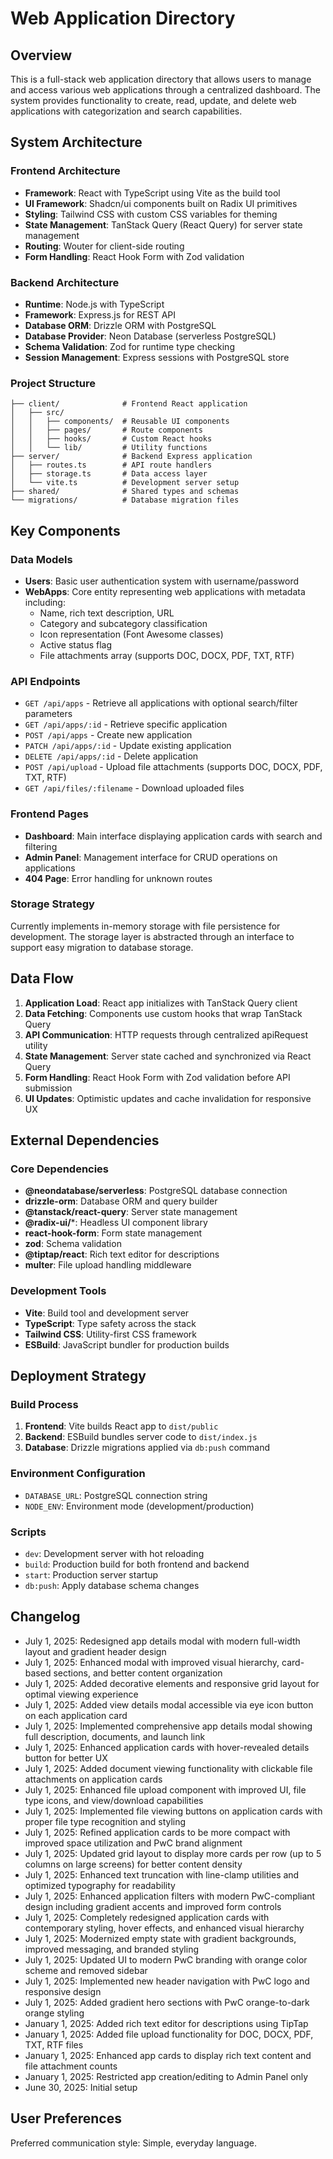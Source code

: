 # Web Application Directory

## Overview

This is a full-stack web application directory that allows users to manage and access various web applications through a centralized dashboard. The system provides functionality to create, read, update, and delete web applications with categorization and search capabilities.

## System Architecture

### Frontend Architecture
- **Framework**: React with TypeScript using Vite as the build tool
- **UI Framework**: Shadcn/ui components built on Radix UI primitives
- **Styling**: Tailwind CSS with custom CSS variables for theming
- **State Management**: TanStack Query (React Query) for server state management
- **Routing**: Wouter for client-side routing
- **Form Handling**: React Hook Form with Zod validation

### Backend Architecture
- **Runtime**: Node.js with TypeScript
- **Framework**: Express.js for REST API
- **Database ORM**: Drizzle ORM with PostgreSQL
- **Database Provider**: Neon Database (serverless PostgreSQL)
- **Schema Validation**: Zod for runtime type checking
- **Session Management**: Express sessions with PostgreSQL store

### Project Structure
```
├── client/              # Frontend React application
│   ├── src/
│   │   ├── components/  # Reusable UI components
│   │   ├── pages/       # Route components
│   │   ├── hooks/       # Custom React hooks
│   │   └── lib/         # Utility functions
├── server/              # Backend Express application
│   ├── routes.ts        # API route handlers
│   ├── storage.ts       # Data access layer
│   └── vite.ts          # Development server setup
├── shared/              # Shared types and schemas
└── migrations/          # Database migration files
```

## Key Components

### Data Models
- **Users**: Basic user authentication system with username/password
- **WebApps**: Core entity representing web applications with metadata including:
  - Name, rich text description, URL
  - Category and subcategory classification
  - Icon representation (Font Awesome classes)
  - Active status flag
  - File attachments array (supports DOC, DOCX, PDF, TXT, RTF)

### API Endpoints
- `GET /api/apps` - Retrieve all applications with optional search/filter parameters
- `GET /api/apps/:id` - Retrieve specific application
- `POST /api/apps` - Create new application
- `PATCH /api/apps/:id` - Update existing application
- `DELETE /api/apps/:id` - Delete application
- `POST /api/upload` - Upload file attachments (supports DOC, DOCX, PDF, TXT, RTF)
- `GET /api/files/:filename` - Download uploaded files

### Frontend Pages
- **Dashboard**: Main interface displaying application cards with search and filtering
- **Admin Panel**: Management interface for CRUD operations on applications
- **404 Page**: Error handling for unknown routes

### Storage Strategy
Currently implements in-memory storage with file persistence for development. The storage layer is abstracted through an interface to support easy migration to database storage.

## Data Flow

1. **Application Load**: React app initializes with TanStack Query client
2. **Data Fetching**: Components use custom hooks that wrap TanStack Query
3. **API Communication**: HTTP requests through centralized apiRequest utility
4. **State Management**: Server state cached and synchronized via React Query
5. **Form Handling**: React Hook Form with Zod validation before API submission
6. **UI Updates**: Optimistic updates and cache invalidation for responsive UX

## External Dependencies

### Core Dependencies
- **@neondatabase/serverless**: PostgreSQL database connection
- **drizzle-orm**: Database ORM and query builder
- **@tanstack/react-query**: Server state management
- **@radix-ui/***: Headless UI component library
- **react-hook-form**: Form state management
- **zod**: Schema validation
- **@tiptap/react**: Rich text editor for descriptions
- **multer**: File upload handling middleware

### Development Tools
- **Vite**: Build tool and development server
- **TypeScript**: Type safety across the stack
- **Tailwind CSS**: Utility-first CSS framework
- **ESBuild**: JavaScript bundler for production builds

## Deployment Strategy

### Build Process
1. **Frontend**: Vite builds React app to `dist/public`
2. **Backend**: ESBuild bundles server code to `dist/index.js`
3. **Database**: Drizzle migrations applied via `db:push` command

### Environment Configuration
- `DATABASE_URL`: PostgreSQL connection string
- `NODE_ENV`: Environment mode (development/production)

### Scripts
- `dev`: Development server with hot reloading
- `build`: Production build for both frontend and backend
- `start`: Production server startup
- `db:push`: Apply database schema changes

## Changelog
- July 1, 2025: Redesigned app details modal with modern full-width layout and gradient header design
- July 1, 2025: Enhanced modal with improved visual hierarchy, card-based sections, and better content organization
- July 1, 2025: Added decorative elements and responsive grid layout for optimal viewing experience
- July 1, 2025: Added view details modal accessible via eye icon button on each application card
- July 1, 2025: Implemented comprehensive app details modal showing full description, documents, and launch link
- July 1, 2025: Enhanced application cards with hover-revealed details button for better UX
- July 1, 2025: Added document viewing functionality with clickable file attachments on application cards
- July 1, 2025: Enhanced file upload component with improved UI, file type icons, and view/download capabilities
- July 1, 2025: Implemented file viewing buttons on application cards with proper file type recognition and styling
- July 1, 2025: Refined application cards to be more compact with improved space utilization and PwC brand alignment
- July 1, 2025: Updated grid layout to display more cards per row (up to 5 columns on large screens) for better content density
- July 1, 2025: Enhanced text truncation with line-clamp utilities and optimized typography for readability
- July 1, 2025: Enhanced application filters with modern PwC-compliant design including gradient accents and improved form controls
- July 1, 2025: Completely redesigned application cards with contemporary styling, hover effects, and enhanced visual hierarchy
- July 1, 2025: Modernized empty state with gradient backgrounds, improved messaging, and branded styling
- July 1, 2025: Updated UI to modern PwC branding with orange color scheme and removed sidebar
- July 1, 2025: Implemented new header navigation with PwC logo and responsive design
- July 1, 2025: Added gradient hero sections with PwC orange-to-dark orange styling
- January 1, 2025: Added rich text editor for descriptions using TipTap
- January 1, 2025: Added file upload functionality for DOC, DOCX, PDF, TXT, RTF files
- January 1, 2025: Enhanced app cards to display rich text content and file attachment counts
- January 1, 2025: Restricted app creation/editing to Admin Panel only
- June 30, 2025: Initial setup

## User Preferences

Preferred communication style: Simple, everyday language.